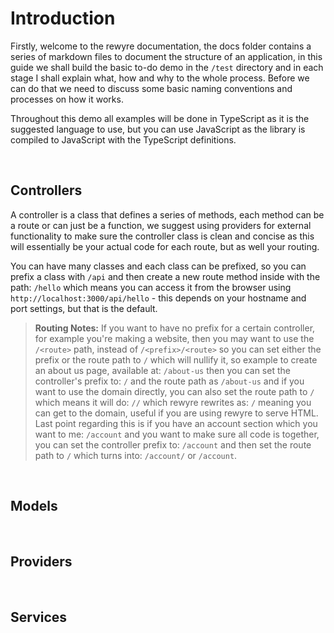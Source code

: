 # Introduction

Firstly, welcome to the rewyre documentation, the docs folder contains a series of markdown files to document the structure of an application, in this guide we shall build the basic to-do demo in the `/test` directory and in each stage I shall explain what, how and why to the whole process. Before we can do that we need to discuss some basic naming conventions and processes on how it works.

Throughout this demo all examples will be done in TypeScript as it is the suggested language to use, but you can use JavaScript as the library is compiled to JavaScript with the TypeScript definitions.

<br />

## Controllers

A controller is a class that defines a series of methods, each method can be a route or can just be a function, we suggest using providers for external functionality to make sure the controller class is clean and concise as this will essentially be your actual code for each route, but as well your routing.

You can have many classes and each class can be prefixed, so you can prefix a class with `/api` and then create a new route method inside with the path: `/hello` which means you can access it from the browser using `http://localhost:3000/api/hello` - this depends on your hostname and port settings, but that is the default.

> **Routing Notes:** If you want to have no prefix for a certain controller, for example you're making a website, then you may want to use the `/<route>` path, instead of `/<prefix>/<route>` so you can set either the prefix or the route path to `/` which will nullify it, so example to create an about us page, available at: `/about-us` then you can set the controller's prefix to: `/` and the route path as `/about-us` and if you want to use the domain directly, you can also set the route path to `/` which means it will do: `//` which rewyre rewrites as: `/` meaning you can get to the domain, useful if you are using rewyre to serve HTML. Last point regarding this is if you have an account section which you want to me: `/account` and you want to make sure all code is together, you can set the controller prefix to: `/account` and then set the route path to `/` which turns into: `/account/` or `/account`.

<br />

## Models


<br />

## Providers


<br />

## Services

